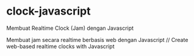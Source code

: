 # clock-javascript
Membuat Realtime Clock (Jam) dengan Javascript

Membuat jam secara realtime berbasis web dengan Javascript
// Create web-based realtime clocks with Javascript
